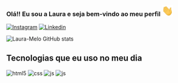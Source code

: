 ### Olá!! Eu sou a Laura e seja bem-vindo ao meu perfil <img src="https://raw.githubusercontent.com/ABSphreak/ABSphreak/master/gifs/Hi.gif" width="30px">

[![Instagram](https://img.shields.io/badge/Instagram-E4405F?style=for-the-badge&logo=instagram&logoColor=white)]([https://www.instagram.com/laura__meloo](https://www.instagram.com/lauragbmelo/))
[![Linkedin](https://img.shields.io/badge/LinkedIn-0077B5?style=for-the-badge&logo=linkedin&logoColor=white)](https://www.linkedin.com/in/laura-gabriela-03585b1a4)


![Laura-Melo GitHub stats](https://github-readme-stats.vercel.app/api?username=Laura-Melo&show_icons=true&theme=radical)


## Tecnologias que eu uso no meu dia

<div style="display: inline_block">

  <img align="center" alt="html5" src="https://img.shields.io/badge/HTML5-E34F26?style=for-the-badge&logo=html5&logoColor=white" />
  <img align="center" alt="css" src="https://img.shields.io/badge/CSS3-1572B6?style=for-the-badge&logo=css3&logoColor=white" />
  <img align="center" alt="js" src="https://img.shields.io/badge/JavaScript-F7DF1E?style=for-the-badge&logo=javascript&logoColor=black" />
  <img align="center" alt="js" src="https://img.shields.io/badge/PHP-777BB4?style=for-the-badge&logo=php&logoColor=white" />


</div><br/>

